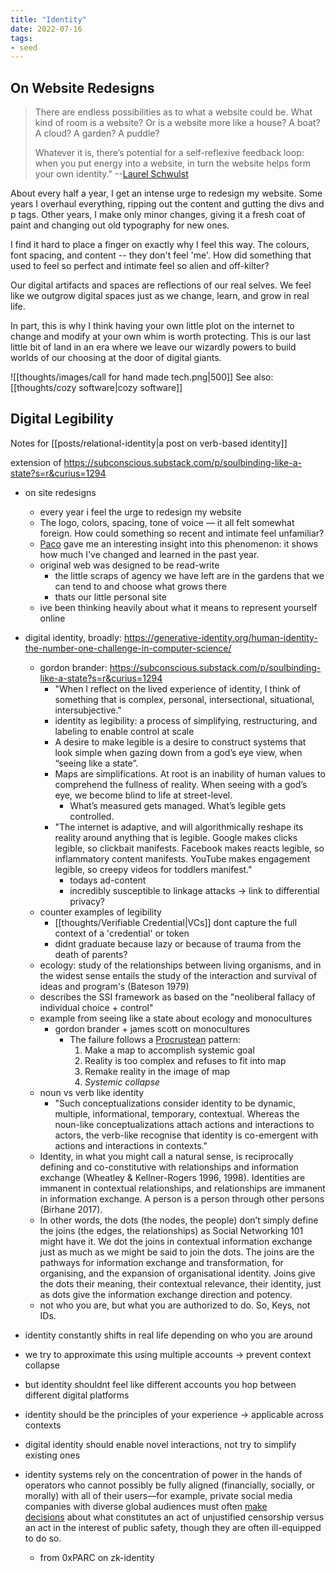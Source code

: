 ```yaml
---
title: "Identity"
date: 2022-07-16
tags:
- seed
---
```


## On Website Redesigns
> There are endless possibilities as to what a website could be. What kind of room is a website? Or is a website more like a house? A boat? A cloud? A garden? A puddle?
> 
> Whatever it is, there’s potential for a self-reflexive feedback loop: when you put energy into a website, in turn the website helps form your own identity." --[Laurel Schwulst](https://thecreativeindependent.com/essays/laurel-schwulst-my-website-is-a-shifting-house-next-to-a-river-of-knowledge-what-could-yours-be/)

About every half a year, I get an intense urge to redesign my website. Some years I overhaul everything, ripping out the content and gutting the divs and p tags. Other years, I make only minor changes, giving it a fresh coat of paint and changing out old typography for new ones.

I find it hard to place a finger on exactly why I feel this way. The colours, font spacing, and content -- they don't feel 'me'. How did something that used to feel so perfect and intimate feel so alien and off-kilter?

Our digital artifacts and spaces are reflections of our real selves. We feel like we outgrow digital spaces just as we change, learn, and grow in real life.

In part, this is why I think having your own little plot on the internet to change and modify at your own whim is worth protecting. This is our last little bit of land in an era where we leave our wizardly powers to build worlds of our choosing at the door of digital giants.

![[thoughts/images/call for hand made tech.png|500]]
See also: [[thoughts/cozy software|cozy software]]

## Digital Legibility
Notes for [[posts/relational-identity|a post on verb-based identity]]

extension of https://subconscious.substack.com/p/soulbinding-like-a-state?s=r&curius=1294
- on site redesigns
	- every year i feel the urge to redesign my website
	- The logo, colors, spacing, tone of voice — it all felt somewhat foreign. How could something so recent and intimate feel unfamiliar?
	- [Paco](https://paco.sh/) gave me an interesting insight into this phenomenon: it shows how much I've changed and learned in the past year.
	- original web was designed to be read-write
		- the little scraps of agency we have left are in the gardens that we can tend to and choose what grows there
		- thats our little personal site
	- ive been thinking heavily about what it means to represent yourself online
- digital identity, broadly: https://generative-identity.org/human-identity-the-number-one-challenge-in-computer-science/
	- gordon brander: https://subconscious.substack.com/p/soulbinding-like-a-state?s=r&curius=1294
		- "When I reflect on the lived experience of identity, I think of something that is complex, personal, intersectional, situational, intersubjective."
		- identity as legibility: a process of simplifying, restructuring, and labeling to enable control at scale
		- A desire to make legible is a desire to construct systems that look simple when gazing down from a god’s eye view, when “seeing like a state”.
		- Maps are simplifications. At root is an inability of human values to comprehend the fullness of reality. When seeing with a god’s eye, we become blind to life at street-level.
			- What’s measured gets managed. What’s legible gets controlled.
		- "The internet is adaptive, and will algorithmically reshape its reality around anything that is legible. Google makes clicks legible, so clickbait manifests. Facebook makes reacts legible, so inflammatory content manifests. YouTube makes engagement legible, so creepy videos for toddlers manifest."
			- todays ad-content
			- incredibly susceptible to linkage attacks -> link to differential privacy?
	- counter examples of legibility
		- [[thoughts/Verifiable Credential|VCs]] dont capture the full context of a 'credential' or token
		- didnt graduate because lazy or because of trauma from the death of parents?
	- ecology: study of the relationships between living organisms, and in the widest sense entails the study of the interaction and survival of ideas and program's (Bateson 1979)
	- describes the SSI framework as based on the "neoliberal fallacy of individual choice + control"
	- example from seeing like a state about ecology and monocultures
		- gordon brander + james scott on monocultures
			- The failure follows a [Procrustean](https://en.wikipedia.org/wiki/Procrustes) pattern:
				1.  Make a map to accomplish systemic goal
				2.  Reality is too complex and refuses to fit into map
				3.  Remake reality in the image of map
				4.  *Systemic collapse*
	- noun vs verb like identity
		- "Such conceptualizations consider identity to be dynamic, multiple, informational, temporary, contextual. Whereas the noun-like conceptualizations attach actions and interactions to actors, the verb-like recognise that identity is co-emergent with actions and interactions in contexts."
	- Identity, in what you might call a natural sense, is reciprocally defining and co-constitutive with relationships and information exchange (Wheatley & Kellner-Rogers 1996, 1998). Identities are immanent in contextual relationships, and relationships are immanent in information exchange. A person is a person through other persons (Birhane 2017).
	- In other words, the dots (the nodes, the people) don’t simply define the joins (the edges, the relationships) as Social Networking 101 might have it. We dot the joins in contextual information exchange just as much as we might be said to join the dots. The joins are the pathways for information exchange and transformation, for organising, and the expansion of organisational identity. Joins give the dots their meaning, their contextual relevance, their identity, just as dots give the information exchange direction and potency. 
	- not who you are, but what you are authorized to do. So, Keys, not IDs.

- identity constantly shifts in real life depending on who you are around
- we try to approximate this using multiple accounts -> prevent context collapse
- but identity shouldnt feel like different accounts you hop between different digital platforms
- identity should be the principles of your experience -> applicable across contexts
- digital identity should enable novel interactions, not try to simplify existing ones
- identity systems rely on the concentration of power in the hands of operators who cannot possibly be fully aligned (financially, socially, or morally) with all of their users—for example, private social media companies with diverse global audiences must often [make decisions](https://blog.twitter.com/en_us/topics/company/2020/suspension) about what constitutes an act of unjustified censorship versus an act in the interest of public safety, though they are often ill-equipped to do so.
	- from 0xPARC on zk-identity